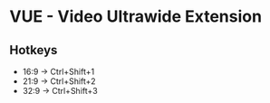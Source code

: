 # VUE - Video Ultrawide Extension

## Hotkeys
* 16:9 -> Ctrl+Shift+1
* 21:9 -> Ctrl+Shift+2
* 32:9 -> Ctrl+Shift+3